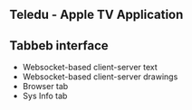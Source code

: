 Teledu - Apple TV Application
-----------------------------

Tabbeb interface
----------------
 - Websocket-based client-server text
 - Websocket-based client-server drawings
 - Browser tab
 - Sys Info tab
